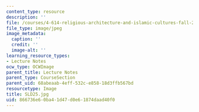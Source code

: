 ```yaml
---
content_type: resource
description: ''
file: /courses/4-614-religious-architecture-and-islamic-cultures-fall-2002/866736e60ba41d47d0e61874daad40f0_SLD25.jpg
file_type: image/jpeg
image_metadata:
  caption: ''
  credit: ''
  image-alt: ''
learning_resource_types:
- Lecture Notes
ocw_type: OCWImage
parent_title: Lecture Notes
parent_type: CourseSection
parent_uid: 68abeaab-4eff-532c-e858-18d3ffb567bd
resourcetype: Image
title: SLD25.jpg
uid: 866736e6-0ba4-1d47-d0e6-1874daad40f0
---
```


